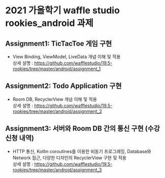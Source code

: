 # 2021 가을학기 waffle studio rookies_android 과제 

## Assignment1: TicTacToe 게임 구현
* View Binding, ViewModel, LiveData 개념 이해 및 적용 <br>
상세 설명 : https://github.com/wafflestudio/19.5-rookies/tree/master/android/assignment_1

## Assignment2: Todo Application 구현
* Room DB, RecyclerView 개념 이해 및 적용 <br>
상세 설명 : https://github.com/wafflestudio/19.5-rookies/tree/master/android/assignment_2

## Assignment3: 서버와 Room DB 간의 통신 구현 (수강신청 내역)
* HTTP 통신, Kotlin coroutines를 이용한 비동기 프로그래밍, Database와 Network 접근,  다양한 디자인의 RecyclerView 구현 및 적용 <br>
상세 설명 : https://github.com/wafflestudio/19.5-rookies/tree/master/android/assignment_3
